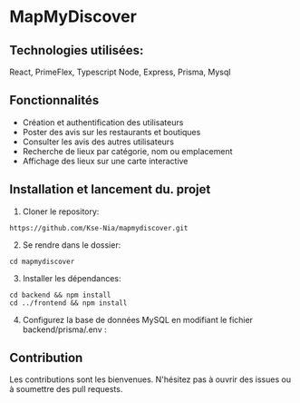# MapMyDiscover


## Technologies utilisées:

React, PrimeFlex, Typescript
Node, Express, Prisma, Mysql

## Fonctionnalités

* Création et authentification des utilisateurs
* Poster des avis sur les restaurants et boutiques
* Consulter les avis des autres utilisateurs
* Recherche de lieux par catégorie, nom ou emplacement
* Affichage des lieux sur une carte interactive

## Installation et lancement du. projet

1. Cloner le repository: 
```
https://github.com/Kse-Nia/mapmydiscover.git
```

2. Se rendre dans le dossier:
```
cd mapmydiscover
```

3. Installer les dépendances:
```
cd backend && npm install
cd ../frontend && npm install
````

4. Configurez la base de données MySQL en modifiant le fichier backend/prisma/.env :





## Contribution

Les contributions sont les bienvenues.
N'hésitez pas à ouvrir des issues ou à soumettre des pull requests.
